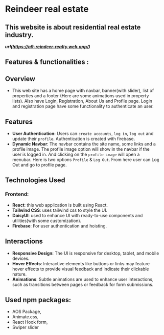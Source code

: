 # Reindeer real estate
## This website is about residential real estate industry.
***url(https://a9-reindeer-realty.web.app/)***

## Features & functionalities :

## Overview
- This web site has a home page with navbar, banner(with slider), list of properties and a footer (Here are some animations used in property lists). Also have Login, Registration, About Us and Profile page. Login and registration page have some functionality to authenticate an user.


## Features

- **User Authentication**: Users can `create accounts`, `log in`, `log out` and update their `profile`.
  Authentication is created with firebase.
- **Dynamic Navbar**: The navbar contains the site name, some links and a profile image.
  The profile image option will show in the navbar if the user is logged in. And clicking on the `profile image` will open a menubar. Here is two options `Profile` & `Log Out`. From here user can Log Out and go to profile page.

## Technologies Used

### Frontend: 
- **React**: this web application is built using React.
- **Tailwind CSS**: uses tailwind css to style the UI.
- **DaisyUI**: used to enhance UI with ready-to-use components and utilities(with some customization).
- **Firebase**: For user authentication and hoisting.

## Interactions

- **Responsive Design**: The UI is responsive for desktop, tablet, and mobile devices.
- **Hover Effects**: Interactive elements like buttons or links may feature hover effects to provide visual feedback and indicate their clickable nature.
- **Animations**: Subtle animations are used to enhance user interactions, such as transitions between pages or feedback for form submissions.

## Used npm packages:

- AOS Package,
- Animate.css,
- React Hook form,
- Swiper slider

